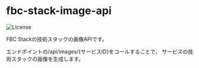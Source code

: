 # fbc-stack-image-api

![License](https://img.shields.io/badge/license-MIT-blue)

FBC Stackの技術スタックの画像APIです。

エンドポイントの/api/images/{サービスID}をコールすることで、
サービスの技術スタックの画像を生成します。
